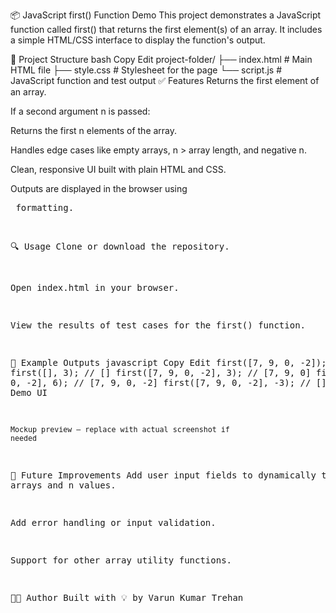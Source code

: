 📦 JavaScript first() Function Demo
This project demonstrates a JavaScript function called first() that returns the first element(s) of an array. It includes a simple HTML/CSS interface to display the function's output.

📁 Project Structure
bash
Copy
Edit
project-folder/
├── index.html      # Main HTML file
├── style.css       # Stylesheet for the page
└── script.js       # JavaScript function and test output
✅ Features
Returns the first element of an array.

If a second argument n is passed:

Returns the first n elements of the array.

Handles edge cases like empty arrays, n > array length, and negative n.

Clean, responsive UI built with plain HTML and CSS.

Outputs are displayed in the browser using <pre> formatting.

🔍 Usage
Clone or download the repository.

Open index.html in your browser.

View the results of test cases for the first() function.

📜 Example Outputs
javascript
Copy
Edit
first([7, 9, 0, -2]);        // 7
first([], 3);               // []
first([7, 9, 0, -2], 3);     // [7, 9, 0]
first([7, 9, 0, -2], 6);     // [7, 9, 0, -2]
first([7, 9, 0, -2], -3);    // []
🎨 Live Demo UI

<sub>Mockup preview – replace with actual screenshot if needed</sub>

🚀 Future Improvements
Add user input fields to dynamically test arrays and n values.

Add error handling or input validation.

Support for other array utility functions.

🧑‍💻 Author
Built with 💡 by Varun Kumar Trehan
